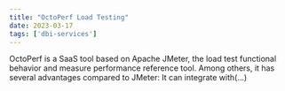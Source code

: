 ```yaml
---
title: "OctoPerf Load Testing"
date: 2023-03-17
tags: ['dbi-services']
---
```

OctoPerf is a SaaS tool based on Apache JMeter, the load test functional behavior and measure performance reference tool. Among others, it has several advantages compared to JMeter: It can integrate with(…)